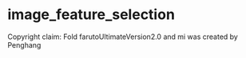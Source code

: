 # image_feature_selection
Copyright claim:
    Fold farutoUltimateVersion2.0 and mi was created by Penghang 
